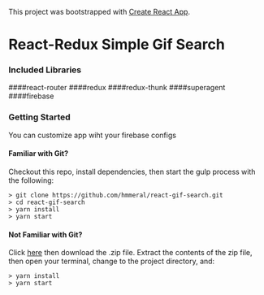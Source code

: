 This project was bootstrapped with [Create React App](https://github.com/facebookincubator/create-react-app).

# React-Redux Simple Gif Search

### Included Libraries
####react-router
####redux
####redux-thunk
####superagent
####firebase

### Getting Started
You can customize app wiht your firebase configs

#### Familiar with Git?
Checkout this repo, install dependencies, then start the gulp process with the following:

```
> git clone https://github.com/hmmeral/react-gif-search.git
> cd react-gif-search
> yarn install
> yarn start
```

#### Not Familiar with Git?
Click [here](https://github.com/...) then download the .zip file.  Extract the contents of the zip file, then open your terminal, change to the project directory, and:

```
> yarn install
> yarn start
```
